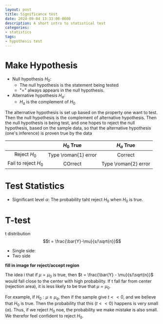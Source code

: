 ```yaml
---
layout: post
title: Significance test
date: 2024-09-04 13:33:00-0600
description: A short intro to statistical test
categories:
- statistics
tags:
- hypothesis test
---
```

# Make Hypothesis
* Null hypothesis $H_0$:
    * The null hypothesis is the statement being tested
    * "=" always appears in the null hypothesis.
* Alternative hypothesis $H_a$:
    * $H_a$ is the complement of $H_0$

The alternative hypothesis is set up based on the property one want to test. Then the null hypothesis is the complement of alternative hypothesis. 
Then the null hypothesis is being test, and one hopes to reject the null hypothesis, based on the sample data, so that the alternative hypothesis (one's inference) is proven true by the data

|                      | $H_0$ True           | $H_a$ True           |
| :------------------: | :------------------: | :-------------------:| 
| Reject $H_0$         | Type \roman{1} error | Correct              |
| Fail to reject $H_0$ | COrrect              | Type \roman{2} error |


# Test Statistics

* Significant level $\alpha$: The probability taht reject $H_0$ when $H_0$ is true.

# T-test
t distribution
$$t = \frac{\bar{Y}-\mu}{s/\sqrt{n}}$$
* Single side: 
* Two side

**fill in image for reject/accept region**

The idea i that if $\mu = \mu_0$ is true, then $t = \frac{\bar{Y} - \mu}{s/\sqrt{n}}$ would fall close to the center with high probability. If t fall far from center (rejection area), it is less likely to be true that $\mu = \mu_0$.

For example, if $H_0:\mu \geq \mu_q$, then if the sample give $t<<0$, and we believe that $H_0$ is true. Then the probability that this ($t<<0$) happens is very small ($\alpha$). Thus, if we reject $H_0$ noe, the probability we make mistake is also small. We therefor feel confident to reject $H_0$.



